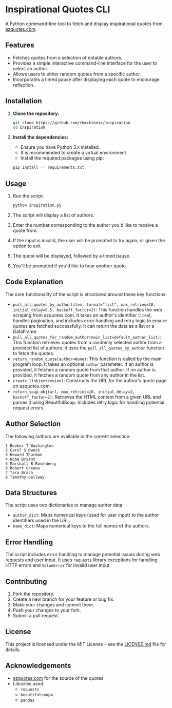 # Inspirational Quotes CLI

A Python command-line tool to fetch and display inspirational quotes from [azquotes.com](https://www.azquotes.com/).

## Features

* Fetches quotes from a selection of notable authors.
* Provides a simple interactive command-line interface for the user to select an author.
* Allows users to either random quotes from a specific author.
* Incorporates a timed pause after displaying each quote to encourage reflection.

## Installation

1.  **Clone the repository:**

    ```bash
    git clone https://github.com/rbmckinnie/inspiration  
    cd inspiration
    ```

2.  **Install the dependencies:**

    * Ensure you have Python 3.x installed.
    * It is recommended to create a virtual environment
    * Install the required packages using pip:

    ```bash
    pip install -r requirements.txt
    ```
    
## Usage

1.  Run the script:

    ```bash
    python inspiration.py
    ```

2.  The script will display a list of authors.

3.  Enter the number corresponding to the author you'd like to receive a quote from.

4.  If the input is invalid, the user will be prompted to try again, or given the option to exit

5.  The quote will be displayed, followed by a timed pause.

6.  You'll be prompted if you'd like to hear another quote.

## Code Explanation

The core functionality of the script is structured around these key functions:

* `pull_all_quotes_by_author(item, format="list", max_retries=10, initial_delay=0.5, backoff_factor=2)`: This function handles the web scraping from azquotes.com. It takes an author's identifier (`item`), handles pagination, and includes error handling and retry logic to ensure quotes are fetched successfully. It can return the data as a list or a DataFrame.
* `pull_all_quotes_for_random_author(main_list=default_author_list)`: This function retrieves quotes from a randomly selected author from a provided list of authors. It uses the `pull_all_quotes_by_author` function to fetch the quotes.
* `return_random_quote(author=None)`: This function is called by the main program loop. It takes an optional `author` parameter. If an author is provided, it fetches a random quote from that author. If no author is provided, it fetches a random quote from any author in the list.
* `create_link(extension)`: Constructs the URL for the author's quote page on azquotes.com.
* `return_soup_obj(url, max_retries=10, initial_delay=2, backoff_factor=2)`: Retrieves the HTML content from a given URL and parses it using BeautifulSoup. Includes retry logic for handling potential request errors.

## Author Selection

The following authors are available in the current selection:

```
1 Booker T Washington
2 Carol S Dweck
3 Howard Thurman
4 Kobe Bryant
5 Marshall B Rosenberg
6 Robert Greene
7 Tara Brach
8 Timothy Gallwey
```

## Data Structures

The script uses two dictionaries to manage author data:

* `author_dict`: Maps numerical keys (used for user input) to the author identifiers used in the URL.
* `name_dict`: Maps numerical keys to the full names of the authors.

## Error Handling

The script includes error handling to manage potential issues during web requests and user input. It uses `requests` library exceptions for handling HTTP errors and `ValueError` for invalid user input.

## Contributing

1.  Fork the repository.
2.  Create a new branch for your feature or bug fix.
3.  Make your changes and commit them.
4.  Push your changes to your fork.
5.  Submit a pull request.

## License

This project is licensed under the MIT License - see the [LICENSE.md](LICENSE.md) file for details.

## Acknowledgements

* [azquotes.com](https://www.azquotes.com/) for the source of the quotes.
* Libraries used:
    * `requests`
    * `beautifulsoup4`
    * `pandas`

```
